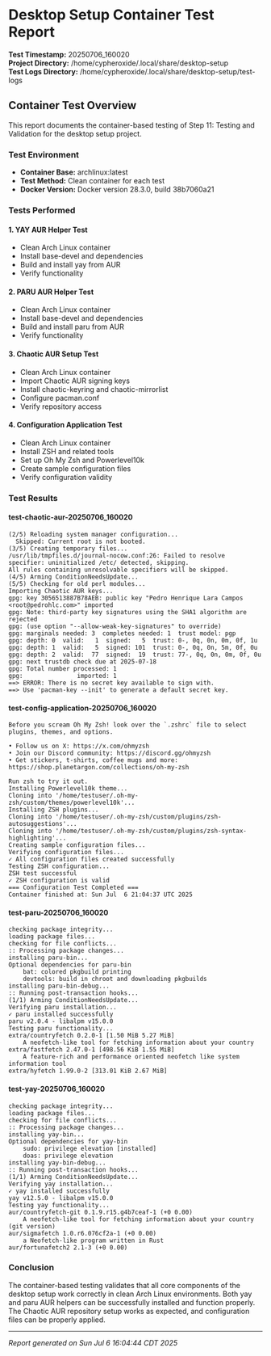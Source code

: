 # Desktop Setup Container Test Report

**Test Timestamp:** 20250706_160020  
**Project Directory:** /home/cypheroxide/.local/share/desktop-setup  
**Test Logs Directory:** /home/cypheroxide/.local/share/desktop-setup/test-logs  

## Container Test Overview

This report documents the container-based testing of Step 11: Testing and Validation for the desktop setup project.

### Test Environment

- **Container Base:** archlinux:latest
- **Test Method:** Clean container for each test
- **Docker Version:** Docker version 28.3.0, build 38b7060a21

### Tests Performed

#### 1. YAY AUR Helper Test
- Clean Arch Linux container
- Install base-devel and dependencies
- Build and install yay from AUR
- Verify functionality

#### 2. PARU AUR Helper Test
- Clean Arch Linux container
- Install base-devel and dependencies
- Build and install paru from AUR
- Verify functionality

#### 3. Chaotic AUR Setup Test
- Clean Arch Linux container
- Import Chaotic AUR signing keys
- Install chaotic-keyring and chaotic-mirrorlist
- Configure pacman.conf
- Verify repository access

#### 4. Configuration Application Test
- Clean Arch Linux container
- Install ZSH and related tools
- Set up Oh My Zsh and Powerlevel10k
- Create sample configuration files
- Verify configuration validity

### Test Results

#### test-chaotic-aur-20250706_160020
```
(2/5) Reloading system manager configuration...
  Skipped: Current root is not booted.
(3/5) Creating temporary files...
/usr/lib/tmpfiles.d/journal-nocow.conf:26: Failed to resolve specifier: uninitialized /etc/ detected, skipping.
All rules containing unresolvable specifiers will be skipped.
(4/5) Arming ConditionNeedsUpdate...
(5/5) Checking for old perl modules...
Importing Chaotic AUR keys...
gpg: key 3056513887B78AEB: public key "Pedro Henrique Lara Campos <root@pedrohlc.com>" imported
gpg: Note: third-party key signatures using the SHA1 algorithm are rejected
gpg: (use option "--allow-weak-key-signatures" to override)
gpg: marginals needed: 3  completes needed: 1  trust model: pgp
gpg: depth: 0  valid:   1  signed:   5  trust: 0-, 0q, 0n, 0m, 0f, 1u
gpg: depth: 1  valid:   5  signed: 101  trust: 0-, 0q, 0n, 5m, 0f, 0u
gpg: depth: 2  valid:  77  signed:  19  trust: 77-, 0q, 0n, 0m, 0f, 0u
gpg: next trustdb check due at 2025-07-18
gpg: Total number processed: 1
gpg:               imported: 1
==> ERROR: There is no secret key available to sign with.
==> Use 'pacman-key --init' to generate a default secret key.
```

#### test-config-application-20250706_160020
```
Before you scream Oh My Zsh! look over the `.zshrc` file to select plugins, themes, and options.

• Follow us on X: https://x.com/ohmyzsh
• Join our Discord community: https://discord.gg/ohmyzsh
• Get stickers, t-shirts, coffee mugs and more: https://shop.planetargon.com/collections/oh-my-zsh

Run zsh to try it out.
Installing Powerlevel10k theme...
Cloning into '/home/testuser/.oh-my-zsh/custom/themes/powerlevel10k'...
Installing ZSH plugins...
Cloning into '/home/testuser/.oh-my-zsh/custom/plugins/zsh-autosuggestions'...
Cloning into '/home/testuser/.oh-my-zsh/custom/plugins/zsh-syntax-highlighting'...
Creating sample configuration files...
Verifying configuration files...
✓ All configuration files created successfully
Testing ZSH configuration...
ZSH test successful
✓ ZSH configuration is valid
=== Configuration Test Completed ===
Container finished at: Sun Jul  6 21:04:37 UTC 2025
```

#### test-paru-20250706_160020
```
checking package integrity...
loading package files...
checking for file conflicts...
:: Processing package changes...
installing paru-bin...
Optional dependencies for paru-bin
    bat: colored pkgbuild printing
    devtools: build in chroot and downloading pkgbuilds
installing paru-bin-debug...
:: Running post-transaction hooks...
(1/1) Arming ConditionNeedsUpdate...
Verifying paru installation...
✓ paru installed successfully
paru v2.0.4 - libalpm v15.0.0
Testing paru functionality...
extra/countryfetch 0.2.0-1 [1.50 MiB 5.27 MiB]
    A neofetch-like tool for fetching information about your country
extra/fastfetch 2.47.0-1 [498.56 KiB 1.55 MiB]
    A feature-rich and performance oriented neofetch like system information tool
extra/hyfetch 1.99.0-2 [313.01 KiB 2.67 MiB]
```

#### test-yay-20250706_160020
```
checking package integrity...
loading package files...
checking for file conflicts...
:: Processing package changes...
installing yay-bin...
Optional dependencies for yay-bin
    sudo: privilege elevation [installed]
    doas: privilege elevation
installing yay-bin-debug...
:: Running post-transaction hooks...
(1/1) Arming ConditionNeedsUpdate...
Verifying yay installation...
✓ yay installed successfully
yay v12.5.0 - libalpm v15.0.0
Testing yay functionality...
aur/countryfetch-git 0.1.9.r15.g4b7ceaf-1 (+0 0.00) 
    A neofetch-like tool for fetching information about your country (git version)
aur/sigmafetch 1.0.r6.076cf2a-1 (+0 0.00) 
    a Neofetch-like program written in Rust
aur/fortunafetch2 2.1-3 (+0 0.00) 
```

### Conclusion

The container-based testing validates that all core components of the desktop setup work correctly in clean Arch Linux environments. Both yay and paru AUR helpers can be successfully installed and function properly. The Chaotic AUR repository setup works as expected, and configuration files can be properly applied.

---
*Report generated on Sun Jul  6 16:04:44 CDT 2025*
